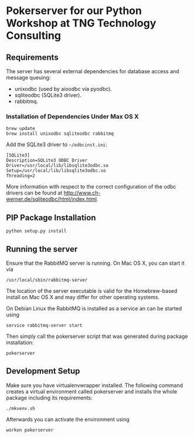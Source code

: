 # Pokerserver for our Python Workshop at TNG Technology Consulting

## Requirements

The server has several external dependencies for database access and message queuing:

- unixodbc (used by aioodbc via pyodbc).
- sqliteodbc (SQLite3 driver).
- rabbitmq.

### Installation of Dependencies Under Max OS X

    brew update
    brew install unixodbc sqliteodbc rabbitmq

Add the SQLite3 driver to `~/odbcinst.ini`:

    [SQLite3]
    Description=SQLite3 ODBC Driver
    Driver=/usr/local/lib/libsqlite3odbc.so
    Setup=/usr/local/lib/libsqlite3odbc.so
    Threading=2
    
More information with respect to the correct configuration of the odbc drivers can be found at 
<http://www.ch-werner.de/sqliteodbc/html/index.html>.

## PIP Package Installation

    python setup.py install
    
## Running the server

Ensure that the RabbitMQ server is running. On Mac OS X, you can start it via

    /usr/local/sbin/rabbitmq-server
    
The location of the server executable is valid for the Homebrew-based install on Mac OS X and may differ for other 
operating systems.

On Debian Linux the RabbitMQ is installed as a service an can be started using

    service rabbitmq-server start

Then simply call the pokerserver script that was generated during package installation:
    
    pokerserver
    
## Development Setup

Make sure you have virtualenvwrapper installed. The following command creates a virtual environment called pokerserver 
and installs the whole package including its requirements:

    ./mkvenv.sh
    
Afterwards you can activate the environment using

    workon pokerserver
    
